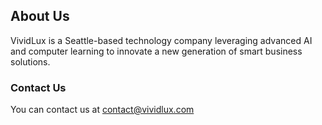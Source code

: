 ## About Us

VividLux is a Seattle-based technology company leveraging advanced AI and computer learning to innovate a new generation of smart business solutions.

### Contact Us

You can contact us at contact@vividlux.com
